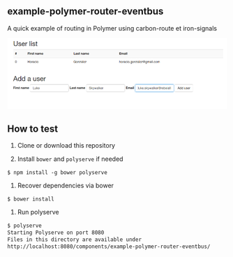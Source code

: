 ## example-polymer-router-eventbus

A quick example of routing in Polymer using carbon-route et iron-signals 


![Screenshot](./screenshot.png)


## How to test

1. Clone or download this repository

1. Install `bower` and `polyserve` if needed

  ```
  $ npm install -g bower polyserve
  ```
  
1. Recover dependencies via bower

  ```
  $ bower install
  ```
  
1. Run polyserve

  ```
  $ polyserve 
  Starting Polyserve on port 8080
  Files in this directory are available under http://localhost:8080/components/example-polymer-router-eventbus/   
  ```
  
  